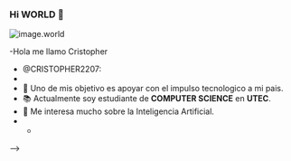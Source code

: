 ### Hi WORLD 🤑
![image.world](https://as.com/meristation/imagenes/2020/08/17/reportajes/1597663026_344740_1598083996_noticia_normal.jpg)

-Hola me llamo Cristopher
- @CRISTOPHER2207:
- 
- 🔰 Uno de mis objetivo es apoyar con el impulso tecnologico a mi pais.
- 📚 Actualmente soy estudiante de **COMPUTER SCIENCE** en **UTEC**.
- 🤖 Me interesa mucho sobre la Inteligencia Artificial.
- -
-->


